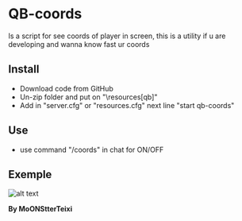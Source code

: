 # QB-coords
Is a script for see coords of player in screen, this is a utility if u are developing and wanna know fast ur coords
## Install
- Download code from GitHub
- Un-zip folder and put on "\resources\[qb]\"
- Add in "server.cfg" or "resources.cfg" next line "start qb-coords"
## Use
- use command "/coords" in chat for ON/OFF
## Exemple
![alt text](https://i.imgur.com/e2S7BiY.png)

**By MoONStterTeixi**

